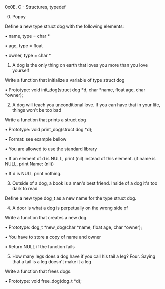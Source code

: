 0x0E. C - Structures, typedef

0. Poppy

Define a new type struct dog with the following elements:

•	name, type = char *

•	age, type = float

•	owner, type = char *

1. A dog is the only thing on earth that loves you more than you love yourself

Write a function that initialize a variable of type struct dog

•	Prototype: void init_dog(struct dog *d, char *name, float age, char *owner);

2. A dog will teach you unconditional love. If you can have that in your life, things won't be too bad

Write a function that prints a struct dog

•	Prototype: void print_dog(struct dog *d);

•	Format: see example bellow

•	You are allowed to use the standard library

•	If an element of d is NULL, print (nil) instead of this element. (if name is NULL, print Name: (nil))

•	If d is NULL print nothing.

3. Outside of a dog, a book is a man's best friend. Inside of a dog it's too dark to read

Define a new type dog_t as a new name for the type struct dog.

4. A door is what a dog is perpetually on the wrong side of

Write a function that creates a new dog.

•	Prototype: dog_t *new_dog(char *name, float age, char *owner);

•	You have to store a copy of name and owner

•	Return NULL if the function fails

5. How many legs does a dog have if you call his tail a leg? Four. Saying that a tail is a leg doesn't make it a leg

Write a function that frees dogs.

•	Prototype: void free_dog(dog_t *d);


